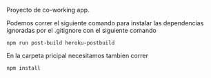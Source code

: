 Proyecto de co-working app.

Podemos correr el siguiente comando para instalar las dependencias ignoradas por el .gitignore con el siguiente comando

    npm run post-build heroku-postbuild

En la carpeta pricipal necesitamos tambien correr

    npm install

